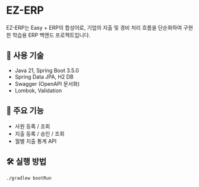 # EZ-ERP

EZ-ERP는 Easy + ERP의 합성어로, 기업의 지출 및 경비 처리 흐름을 단순화하여 구현한 학습용 ERP 백엔드 프로젝트입니다.

## 🔧 사용 기술
- Java 21, Spring Boot 3.5.0
- Spring Data JPA, H2 DB
- Swagger (OpenAPI 문서화)
- Lombok, Validation

## 🧩 주요 기능
- 사원 등록 / 조회
- 지출 등록 / 승인 / 조회
- 월별 지출 통계 API

## 🛠 실행 방법
```bash
./gradlew bootRun
